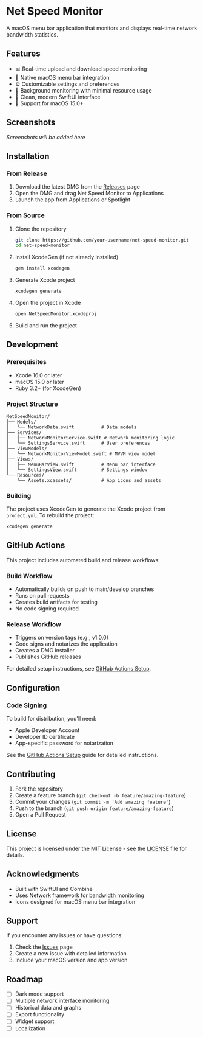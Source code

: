 # Net Speed Monitor

A macOS menu bar application that monitors and displays real-time network bandwidth statistics.

## Features

- 📊 Real-time upload and download speed monitoring
- 🍎 Native macOS menu bar integration
- ⚙️ Customizable settings and preferences
- 🔄 Background monitoring with minimal resource usage
- 🎨 Clean, modern SwiftUI interface
- 📱 Support for macOS 15.0+

## Screenshots

*Screenshots will be added here*

## Installation

### From Release
1. Download the latest DMG from the [Releases](https://github.com/your-username/net-speed-monitor/releases) page
2. Open the DMG and drag Net Speed Monitor to Applications
3. Launch the app from Applications or Spotlight

### From Source
1. Clone the repository
   ```bash
   git clone https://github.com/your-username/net-speed-monitor.git
   cd net-speed-monitor
   ```

2. Install XcodeGen (if not already installed)
   ```bash
   gem install xcodegen
   ```

3. Generate Xcode project
   ```bash
   xcodegen generate
   ```

4. Open the project in Xcode
   ```bash
   open NetSpeedMonitor.xcodeproj
   ```

5. Build and run the project

## Development

### Prerequisites
- Xcode 16.0 or later
- macOS 15.0 or later
- Ruby 3.2+ (for XcodeGen)

### Project Structure
```
NetSpeedMonitor/
├── Models/
│   └── NetworkData.swift          # Data models
├── Services/
│   ├── NetworkMonitorService.swift # Network monitoring logic
│   └── SettingsService.swift      # User preferences
├── ViewModels/
│   └── NetworkMonitorViewModel.swift # MVVM view model
├── Views/
│   ├── MenuBarView.swift          # Menu bar interface
│   └── SettingsView.swift         # Settings window
└── Resources/
    └── Assets.xcassets/           # App icons and assets
```

### Building
The project uses XcodeGen to generate the Xcode project from `project.yml`. To rebuild the project:

```bash
xcodegen generate
```

## GitHub Actions

This project includes automated build and release workflows:

### Build Workflow
- Automatically builds on push to main/develop branches
- Runs on pull requests
- Creates build artifacts for testing
- No code signing required

### Release Workflow
- Triggers on version tags (e.g., v1.0.0)
- Code signs and notarizes the application
- Creates a DMG installer
- Publishes GitHub releases

For detailed setup instructions, see [GitHub Actions Setup](docs/GITHUB_ACTIONS_SETUP.md).

## Configuration

### Code Signing
To build for distribution, you'll need:
- Apple Developer Account
- Developer ID certificate
- App-specific password for notarization

See the [GitHub Actions Setup](docs/GITHUB_ACTIONS_SETUP.md) guide for detailed instructions.

## Contributing

1. Fork the repository
2. Create a feature branch (`git checkout -b feature/amazing-feature`)
3. Commit your changes (`git commit -m 'Add amazing feature'`)
4. Push to the branch (`git push origin feature/amazing-feature`)
5. Open a Pull Request

## License

This project is licensed under the MIT License - see the [LICENSE](LICENSE) file for details.

## Acknowledgments

- Built with SwiftUI and Combine
- Uses Network framework for bandwidth monitoring
- Icons designed for macOS menu bar integration

## Support

If you encounter any issues or have questions:
1. Check the [Issues](https://github.com/your-username/net-speed-monitor/issues) page
2. Create a new issue with detailed information
3. Include your macOS version and app version

## Roadmap

- [ ] Dark mode support
- [ ] Multiple network interface monitoring
- [ ] Historical data and graphs
- [ ] Export functionality
- [ ] Widget support
- [ ] Localization
